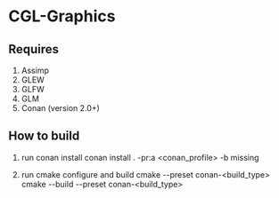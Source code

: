 # CGL-Graphics

## Requires
1. Assimp
2. GLEW
3. GLFW
4. GLM
5. Conan (version 2.0+)
## How to build

1. run conan install
   conan install . -pr:a <conan_profile> -b missing

2. run cmake configure and build
   cmake --preset conan-<build_type>
   cmake --build --preset conan-<build_type>
   
